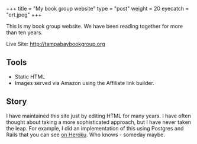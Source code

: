 +++
title = "My book group website"
type = "post"
weight = 20
eyecatch = "ort.jpeg"
+++

This is my book group website.  We have been reading together for 
more than ten years. 

Live Site: <http://tampabaybookgroup.org>

## Tools
* Static HTML
* Images served via Amazon using the Affiliate link builder.

## Story
I have maintained this site just by editing HTML for many years.
I have often thought about taking a more sophisticated approach, 
but I have never taken the leap.  For example, I did an implementation
of this using Postgres and Rails that you can see [on Heroku](http://tampabaybookgroup.herokuapp.com/). Who knows - someday maybe.
